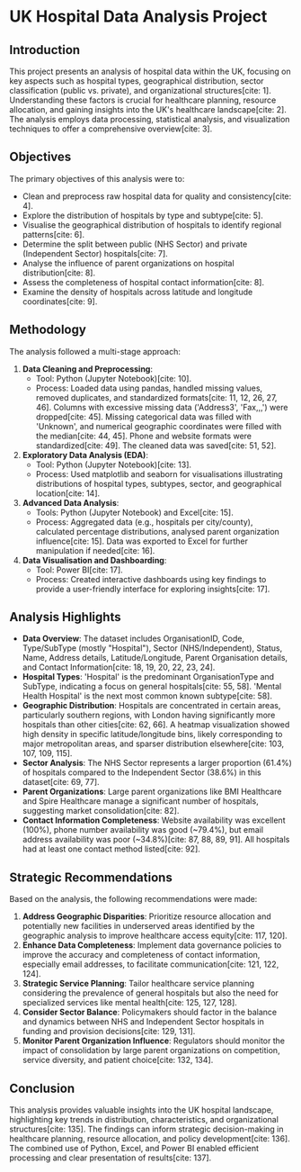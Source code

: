 # UK Hospital Data Analysis Project

## Introduction

This project presents an analysis of hospital data within the UK, focusing on key aspects such as hospital types, geographical distribution, sector classification (public vs. private), and organizational structures[cite: 1]. Understanding these factors is crucial for healthcare planning, resource allocation, and gaining insights into the UK's healthcare landscape[cite: 2]. The analysis employs data processing, statistical analysis, and visualization techniques to offer a comprehensive overview[cite: 3].

## Objectives

The primary objectives of this analysis were to:

* Clean and preprocess raw hospital data for quality and consistency[cite: 4].
* Explore the distribution of hospitals by type and subtype[cite: 5].
* Visualise the geographical distribution of hospitals to identify regional patterns[cite: 6].
* Determine the split between public (NHS Sector) and private (Independent Sector) hospitals[cite: 7].
* Analyse the influence of parent organizations on hospital distribution[cite: 8].
* Assess the completeness of hospital contact information[cite: 8].
* Examine the density of hospitals across latitude and longitude coordinates[cite: 9].

## Methodology

The analysis followed a multi-stage approach:

1.  **Data Cleaning and Preprocessing**:
    * Tool: Python (Jupyter Notebook)[cite: 10].
    * Process: Loaded data using pandas, handled missing values, removed duplicates, and standardized formats[cite: 11, 12, 26, 27, 46]. Columns with excessive missing data ('Address3', 'Fax,,,') were dropped[cite: 45]. Missing categorical data was filled with 'Unknown', and numerical geographic coordinates were filled with the median[cite: 44, 45]. Phone and website formats were standardized[cite: 49]. The cleaned data was saved[cite: 51, 52].
2.  **Exploratory Data Analysis (EDA)**:
    * Tool: Python (Jupyter Notebook)[cite: 13].
    * Process: Used matplotlib and seaborn for visualisations illustrating distributions of hospital types, subtypes, sector, and geographical location[cite: 14].
3.  **Advanced Data Analysis**:
    * Tools: Python (Jupyter Notebook) and Excel[cite: 15].
    * Process: Aggregated data (e.g., hospitals per city/county), calculated percentage distributions, analysed parent organization influence[cite: 15]. Data was exported to Excel for further manipulation if needed[cite: 16].
4.  **Data Visualisation and Dashboarding**:
    * Tool: Power BI[cite: 17].
    * Process: Created interactive dashboards using key findings to provide a user-friendly interface for exploring insights[cite: 17].

## Analysis Highlights

* **Data Overview**: The dataset includes OrganisationID, Code, Type/SubType (mostly "Hospital"), Sector (NHS/Independent), Status, Name, Address details, Latitude/Longitude, Parent Organisation details, and Contact Information[cite: 18, 19, 20, 22, 23, 24].
* **Hospital Types**: 'Hospital' is the predominant OrganisationType and SubType, indicating a focus on general hospitals[cite: 55, 58]. 'Mental Health Hospital' is the next most common known subtype[cite: 58].
* **Geographic Distribution**: Hospitals are concentrated in certain areas, particularly southern regions, with London having significantly more hospitals than other cities[cite: 62, 66]. A heatmap visualization showed high density in specific latitude/longitude bins, likely corresponding to major metropolitan areas, and sparser distribution elsewhere[cite: 103, 107, 109, 115].
* **Sector Analysis**: The NHS Sector represents a larger proportion (61.4%) of hospitals compared to the Independent Sector (38.6%) in this dataset[cite: 69, 77].
* **Parent Organizations**: Large parent organizations like BMI Healthcare and Spire Healthcare manage a significant number of hospitals, suggesting market consolidation[cite: 82].
* **Contact Information Completeness**: Website availability was excellent (100%), phone number availability was good (~79.4%), but email address availability was poor (~34.8%)[cite: 87, 88, 89, 91]. All hospitals had at least one contact method listed[cite: 92].

## Strategic Recommendations

Based on the analysis, the following recommendations were made:

1.  **Address Geographic Disparities**: Prioritize resource allocation and potentially new facilities in underserved areas identified by the geographic analysis to improve healthcare access equity[cite: 117, 120].
2.  **Enhance Data Completeness**: Implement data governance policies to improve the accuracy and completeness of contact information, especially email addresses, to facilitate communication[cite: 121, 122, 124].
3.  **Strategic Service Planning**: Tailor healthcare service planning considering the prevalence of general hospitals but also the need for specialized services like mental health[cite: 125, 127, 128].
4.  **Consider Sector Balance**: Policymakers should factor in the balance and dynamics between NHS and Independent Sector hospitals in funding and provision decisions[cite: 129, 131].
5.  **Monitor Parent Organization Influence**: Regulators should monitor the impact of consolidation by large parent organizations on competition, service diversity, and patient choice[cite: 132, 134].

## Conclusion

This analysis provides valuable insights into the UK hospital landscape, highlighting key trends in distribution, characteristics, and organizational structures[cite: 135]. The findings can inform strategic decision-making in healthcare planning, resource allocation, and policy development[cite: 136]. The combined use of Python, Excel, and Power BI enabled efficient processing and clear presentation of results[cite: 137].
